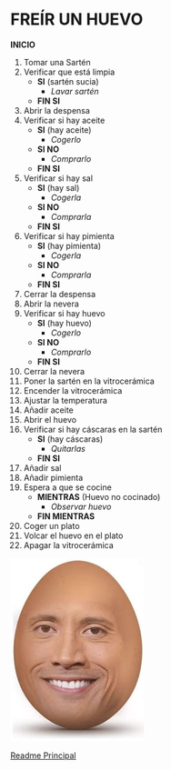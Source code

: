 # FREÍR UN HUEVO

**INICIO**

1. Tomar una Sartén
2. Verificar que está limpia
    - **SI** (sartén sucia)
        - *Lavar sartén*
    - **FIN SI**
3. Abrir la despensa
4. Verificar si hay aceite
    - **SI** (hay aceite)
        - *Cogerlo*
    - **SI NO**
        - *Comprarlo*
    - **FIN SI**
5. Verificar si hay sal
    - **SI** (hay sal)
        - *Cogerla*
    - **SI NO**
        - *Comprarla*
    - **FIN SI**
6. Verificar si hay pimienta
    - **SI** (hay pimienta)
        - *Cogerla*
    - **SI NO**
        - *Comprarla*
    - **FIN SI**
7. Cerrar la despensa
8. Abrir la nevera
9. Verificar si hay huevo
    - **SI** (hay huevo)
        - *Cogerlo*
    - **SI NO**
        - *Comprarlo*
    - **FIN SI**
10. Cerrar la nevera
11. Poner la sartén en la vitrocerámica
12. Encender la vitrocerámica
13. Ajustar la temperatura
14. Añadir aceite
15. Abrir el huevo
16. Verificar si hay cáscaras en la sartén
    - **SI** (hay cáscaras)
        - *Quitarlas*
    - **FIN SI**
17. Añadir sal
18. Añadir pimienta
19. Espera a que se cocine
    - **MIENTRAS** (Huevo no cocinado)
        - *Observar huevo*
    - **FIN MIENTRAS**
20. Coger un plato
21. Volcar el huevo en el plato
22. Apagar la vitrocerámica

![huevo](img/huevo.jpg)

[Readme Principal](/README.md)





    
